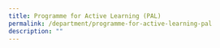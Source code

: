 ```yaml
---
title: Programme for Active Learning (PAL)
permalink: /department/programme-for-active-learning-pal
description: ""
---
```

